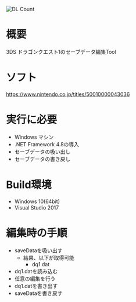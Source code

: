 ![DL Count](https://img.shields.io/github/downloads/turtle-insect/DQ1/total.svg)

# 概要
3DS ドラゴンクエスト1のセーブデータ編集Tool

# ソフト
https://www.nintendo.co.jp/titles/50010000043036

# 実行に必要
* Windows マシン
* .NET Framework 4.8の導入
* セーブデータの吸い出し
* セーブデータの書き戻し

# Build環境
* Windows 10(64bit)
* Visual Studio 2017

# 編集時の手順
* saveDataを吸い出す
   * 結果、以下が取得可能
      * dq1.dat
* dq1.datを読み込む
* 任意の編集を行う
* dq1.datを書き出す
* saveDataを書き戻す
